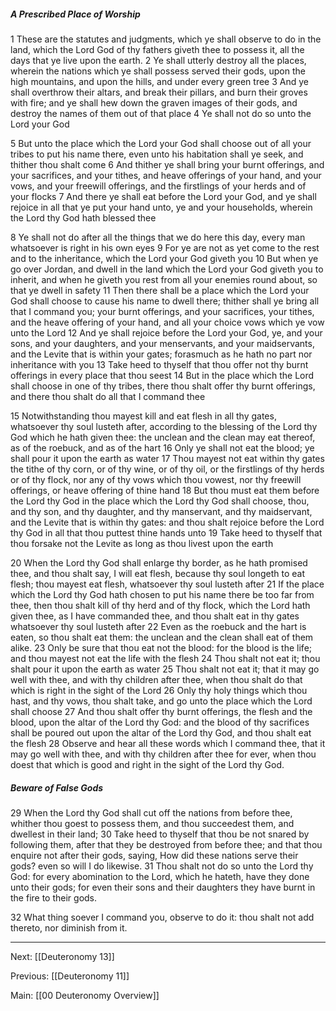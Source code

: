 ##### A Prescribed Place of Worship

1 These are the statutes and judgments, which ye shall observe to do in the land, which the Lord God of thy fathers giveth thee to possess it, all the days that ye live upon the earth. 2 Ye shall utterly destroy all the places, wherein the nations which ye shall possess served their gods, upon the high mountains, and upon the hills, and under every green tree 3 And ye shall overthrow their altars, and break their pillars, and burn their groves with fire; and ye shall hew down the graven images of their gods, and destroy the names of them out of that place 4 Ye shall not do so unto the Lord your God 

5 But unto the place which the Lord your God shall choose out of all your tribes to put his name there, even unto his habitation shall ye seek, and thither thou shalt come 6 And thither ye shall bring your burnt offerings, and your sacrifices, and your tithes, and heave offerings of your hand, and your vows, and your freewill offerings, and the firstlings of your herds and of your flocks 7 And there ye shall eat before the Lord your God, and ye shall rejoice in all that ye put your hand unto, ye and your households, wherein the Lord thy God hath blessed thee 

8 Ye shall not do after all the things that we do here this day, every man whatsoever is right in his own eyes 9 For ye are not as yet come to the rest and to the inheritance, which the Lord your God giveth you 10 But when ye go over Jordan, and dwell in the land which the Lord your God giveth you to inherit, and when he giveth you rest from all your enemies round about, so that ye dwell in safety 11 Then there shall be a place which the Lord your God shall choose to cause his name to dwell there; thither shall ye bring all that I command you; your burnt offerings, and your sacrifices, your tithes, and the heave offering of your hand, and all your choice vows which ye vow unto the Lord 12 And ye shall rejoice before the Lord your God, ye, and your sons, and your daughters, and your menservants, and your maidservants, and the Levite that is within your gates; forasmuch as he hath no part nor inheritance with you 13 Take heed to thyself that thou offer not thy burnt offerings in every place that thou seest 14 But in the place which the Lord shall choose in one of thy tribes, there thou shalt offer thy burnt offerings, and there thou shalt do all that I command thee 

15 Notwithstanding thou mayest kill and eat flesh in all thy gates, whatsoever thy soul lusteth after, according to the blessing of the Lord thy God which he hath given thee: the unclean and the clean may eat thereof, as of the roebuck, and as of the hart 16 Only ye shall not eat the blood; ye shall pour it upon the earth as water 17 Thou mayest not eat within thy gates the tithe of thy corn, or of thy wine, or of thy oil, or the firstlings of thy herds or of thy flock, nor any of thy vows which thou vowest, nor thy freewill offerings, or heave offering of thine hand 18 But thou must eat them before the Lord thy God in the place which the Lord thy God shall choose, thou, and thy son, and thy daughter, and thy manservant, and thy maidservant, and the Levite that is within thy gates: and thou shalt rejoice before the Lord thy God in all that thou puttest thine hands unto 19 Take heed to thyself that thou forsake not the Levite as long as thou livest upon the earth 

20 When the Lord thy God shall enlarge thy border, as he hath promised thee, and thou shalt say, I will eat flesh, because thy soul longeth to eat flesh; thou mayest eat flesh, whatsoever thy soul lusteth after 21 If the place which the Lord thy God hath chosen to put his name there be too far from thee, then thou shalt kill of thy herd and of thy flock, which the Lord hath given thee, as I have commanded thee, and thou shalt eat in thy gates whatsoever thy soul lusteth after 22 Even as the roebuck and the hart is eaten, so thou shalt eat them: the unclean and the clean shall eat of them alike. 23 Only be sure that thou eat not the blood: for the blood is the life; and thou mayest not eat the life with the flesh 24 Thou shalt not eat it; thou shalt pour it upon the earth as water 25 Thou shalt not eat it; that it may go well with thee, and with thy children after thee, when thou shalt do that which is right in the sight of the Lord 26 Only thy holy things which thou hast, and thy vows, thou shalt take, and go unto the place which the Lord shall choose 27 And thou shalt offer thy burnt offerings, the flesh and the blood, upon the altar of the Lord thy God: and the blood of thy sacrifices shall be poured out upon the altar of the Lord thy God, and thou shalt eat the flesh 28 Observe and hear all these words which I command thee, that it may go well with thee, and with thy children after thee for ever, when thou doest that which is good and right in the sight of the Lord thy God.

##### Beware of False Gods

29 When the Lord thy God shall cut off the nations from before thee, whither thou goest to possess them, and thou succeedest them, and dwellest in their land; 30 Take heed to thyself that thou be not snared by following them, after that they be destroyed from before thee; and that thou enquire not after their gods, saying, How did these nations serve their gods? even so will I do likewise. 31 Thou shalt not do so unto the Lord thy God: for every abomination to the Lord, which he hateth, have they done unto their gods; for even their sons and their daughters they have burnt in the fire to their gods.

32 What thing soever I command you, observe to do it: thou shalt not add thereto, nor diminish from it.

---
Next: [[Deuteronomy 13]]

Previous: [[Deuteronomy 11]]

Main: [[00 Deuteronomy Overview]]